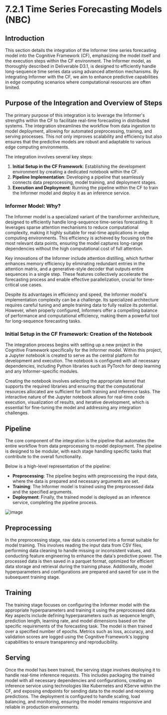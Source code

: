 # 7.2.1 Time Series Forecasting Models (NBC)

## Introduction

This section details the integration of the Informer time series forecasting model into the Cognitive Framework (CF), emphasizing the model itself and the execution steps within the CF environment. The Informer model, as thoroughly described in Deliverable D3.1, is designed to efficiently handle long-sequence time series data using advanced attention mechanisms. By integrating Informer with the CF, we aim to enhance predictive capabilities in edge computing scenarios where computational resources are often limited.

## Purpose of the Integration and Overview of Steps

The primary purpose of this integration is to leverage the Informer's strengths within the CF to facilitate real-time forecasting in distributed systems. The integration streamlines the workflow from data ingestion to model deployment, allowing for automated preprocessing, training, and serving processes. This not only improves scalability and efficiency but also ensures that the predictive models are robust and adaptable to various edge computing environments.

The integration involves several key steps:

1. **Initial Setup in the CF Framework**: Establishing the development environment by creating a dedicated notebook within the CF.
2. **Pipeline Implementation**: Developing a pipeline that seamlessly connects data preprocessing, model training, and deployment stages.
3. **Execution and Deployment**: Running the pipeline within the CF to train the Informer model and deploy it as an inference service.

### Informer Model: Why?

The Informer model is a specialized variant of the transformer architecture, designed to efficiently handle long-sequence time-series forecasting. It leverages sparse attention mechanisms to reduce computational complexity, making it highly suitable for real-time applications in edge computing environments. This efficiency is achieved by focusing on the most relevant data points, ensuring the model captures long-range dependencies without the high computational cost of full attention.

Key innovations of the Informer include attention distilling, which further enhances memory efficiency by eliminating redundant entries in the attention matrix, and a generative-style decoder that outputs entire sequences in a single step. These features collectively accelerate the forecasting process and enable effective parallelization, crucial for time-critical use cases.

Despite its advantages in efficiency and speed, the Informer model's implementation complexity can be a challenge. Its specialized architecture requires careful tuning and ample training data to fully realize its potential. However, when properly configured, Informers offer a compelling balance of performance and computational efficiency, making them a powerful tool for long-sequence forecasting tasks.

### Initial Setup in the CF Framework: Creation of the Notebook

The integration process begins with setting up a new project in the Cognitive Framework specifically for the Informer model. Within this project, a Jupyter notebook is created to serve as the central platform for development and execution. The notebook is configured with all necessary dependencies, including Python libraries such as PyTorch for deep learning and any Informer-specific modules.

Creating the notebook involves selecting the appropriate kernel that supports the required libraries and ensuring that the computational resources allocated are sufficient for both training and inference tasks. The interactive nature of the Jupyter notebook allows for real-time code execution, visualization of results, and iterative development, which is essential for fine-tuning the model and addressing any integration challenges.


## Pipeline

The core component of the integration is the pipeline that automates the entire workflow from data preprocessing to model deployment. The pipeline is designed to be modular, with each stage handling specific tasks that contribute to the overall functionality.

Below is a high-level representation of the pipeline:

- **Preprocessing**: The pipeline begins with preprocessing the input data, where the data is prepared and necessary arguments are set.
- **Training**: The Informer model is trained using the preprocessed data and the specified arguments.
- **Deployment**: Finally, the trained model is deployed as an inference service, completing the pipeline process.

![image](https://github.com/user-attachments/assets/06a71f0e-ab79-4d4d-9403-17bed2f59afa)


## Preprocessing

In the preprocessing stage, raw data is converted into a format suitable for model training. This involves reading the input data from CSV files, performing data cleaning to handle missing or inconsistent values, and conducting feature engineering to enhance the data's predictive power. The processed data is then saved in a parquet format, optimized for efficient data storage and retrieval during the training phase. Additionally, model hyperparameters and configurations are prepared and saved for use in the subsequent training stage.

## Training

The training stage focuses on configuring the Informer model with the appropriate hyperparameters and training it using the preprocessed data. Key aspects include defining hyperparameters such as sequence length, prediction length, learning rate, and model dimensions based on the specific requirements of the forecasting task. The model is then trained over a specified number of epochs. Metrics such as loss, accuracy, and validation scores are logged using the Cognitive Framework's logging capabilities to ensure transparency and reproducibility.

## Serving

Once the model has been trained, the serving stage involves deploying it to handle real-time inference requests. This includes packaging the trained model with all necessary dependencies and configurations, creating an inference service using technologies like Kubernetes and KServe within the CF, and exposing endpoints for sending data to the model and receiving predictions. The deployment is configured to handle scaling, load balancing, and monitoring, ensuring the model remains responsive and reliable in production environments.
